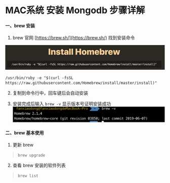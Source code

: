 # MAC系统 安装 Mongodb 步骤详解

#### 一、brew 安装

1. brew 官网 [https://brew.sh/](https://brew.sh/) 找到安装命令
  	
![brew安装命令](https://github.com/xiaodongicon/install-mongodb-for-Mac/blob/master/WechatIMG283.png)

```
/usr/bin/ruby -e "$(curl -fsSL https://raw.githubusercontent.com/Homebrew/install/master/install)"
```
	
2. 复制到命令行中，回车键后会自动安装

3. 安装完成后输入 `brew -v` 显示版本号证明安装成功
![安装成功](https://github.com/xiaodongicon/install-mongodb-for-Mac/blob/master/WX20190608-122642%402x.png)

#### 二、brew 基本使用

1. 更新 brew

>`brew upgrade`

2. 查看 brew 安装的软件列表

>`brew list`

  
